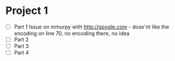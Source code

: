 # Project 1
- [ ] Part 1 Issue on mmurpy with http://google.com - dose'nt like the encoding on line 70, no encoding there, no idea
- [ ] Part 2
- [ ] Part 3
- [ ] Part 4
